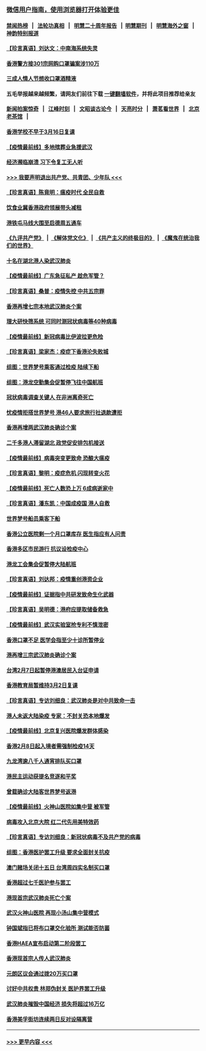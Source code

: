 ### [微信用户指南，使用浏览器打开体验更佳](https://github.com/gfw-breaker/banned-news1/blob/master/indexes/wechat-guide.md?t=0)
#### [禁闻热榜](热点新闻.md?t=0)  &nbsp;&nbsp;|&nbsp;&nbsp; [法轮功真相](https://github.com/gfw-breaker/truth/blob/master/README.md?t=0) &nbsp;&nbsp;|&nbsp;&nbsp; [明慧二十周年报告](https://github.com/gfw-breaker/mh-reports/blob/master/README.md?t=0) &nbsp;&nbsp;|&nbsp;&nbsp;[明慧期刊](https://github.com/gfw-breaker/mh-qikan) &nbsp;&nbsp;|&nbsp;&nbsp; [明慧海外之窗](https://github.com/gfw-breaker/mh-news/blob/master/README.md?t=0) &nbsp;&nbsp;|&nbsp;&nbsp; [神韵特别报道](https://github.com/gfw-breaker/mh-news/blob/master/shenyun.md?t=0)
#### [【珍言真语】刘达文：中南海系统失灵](../pages/nsc415/n11869465.md?t=02150755) 
#### [香港警方接301宗网购口罩骗案涉110万](../pages/nsc415/n11867572.md?t=02150755) 
#### [三成人情人节想收口罩酒精液](../pages/nsc415/n11867523.md?t=02150755) 
#### 五毛举报越来越频繁，请网友们前往下载 [一键翻墙软件](https://github.com/gfw-breaker/ssr-accounts)，并将此项目推荐给亲友
#### [新闻拍案惊奇](https://github.com/gfw-breaker/banned-news1/blob/master/pages/link4.md) &nbsp;&nbsp;|&nbsp;&nbsp; [江峰时刻](https://github.com/gfw-breaker/banned-news1/blob/master/pages/link4.md) &nbsp;&nbsp;|&nbsp;&nbsp; [文昭谈古论今](https://github.com/gfw-breaker/banned-news1/blob/master/pages/link4.md) &nbsp;&nbsp;|&nbsp;&nbsp; [天亮时分](https://github.com/gfw-breaker/banned-news1/blob/master/pages/link4.md) &nbsp;&nbsp;|&nbsp;&nbsp; [萧茗看世界](https://github.com/gfw-breaker/banned-news1/blob/master/pages/link4.md) &nbsp;&nbsp;|&nbsp;&nbsp; [北京老茶馆](https://github.com/gfw-breaker/banned-news1/blob/master/pages/link4.md) &nbsp;&nbsp;|&nbsp;&nbsp; 
#### [香港学校不早于3月16日复课](../pages/nsc415/n11867498.md?t=02150755) 
#### [【疫情最前线】多地殡葬业急援武汉](../pages/nsc415/n11866914.md?t=02150755) 
#### [经济濒临崩溃 习下令复工无人听](../pages/nsc415/n11867269.md?t=02150755) 
#### [>>> 我要声明退出共产党、共青团、少年队 <<<](https://github.com/begood0513/goodnews/blob/master/quit/letter.md) 
#### [【珍言真语】陈竟明：瘟疫时代 全民自救](../pages/nsc415/n11866765.md?t=02150755) 
#### [饮食业冀香港政府领展带头减租](../pages/nsc415/n11864876.md?t=02150755) 
#### [港铁屯马线大围至启德周五通车](../pages/nsc415/n11864842.md?t=02150755) 
#### [《九评共产党》](https://github.com/begood0513/9ping.md/blob/master/README.md) &nbsp;|&nbsp; [《解体党文化》](../../../../jtdwh.md/blob/master/README.md)  &nbsp;|&nbsp; [《共产主义的终极目的》](../../../../gczydzjmd.md/blob/master/README.md) &nbsp;|&nbsp; [《魔鬼在统治我们的世界》](../../../../mgztzwmdsj.md/blob/master/README.md) 
#### [十名在湖北港人染武汉肺炎](../pages/nsc415/n11864807.md?t=02150755) 
#### [【疫情最前线】广东急征私产 趁危军管？](../pages/nsc415/n11864205.md?t=02150755) 
#### [【珍言真语】桑普：疫情失控 中共五宗罪](../pages/nsc415/n11864157.md?t=02150755) 
#### [香港再增七宗本地武汉肺炎个案](../pages/nsc415/n11862405.md?t=02150755) 
#### [理大研快筛系统 可同时测冠状病毒等40种病毒](../pages/nsc415/n11862376.md?t=02150755) 
#### [【疫情最前线】新冠病毒比伊波拉更危险](../pages/nsc415/n11862199.md?t=02150755) 
#### [【珍言真语】梁家杰：疫症下香港沦失败城](../pages/nsc415/n11861588.md?t=02150755) 
#### [组图：世界梦号乘客通过检疫 陆续下船](../pages/nsc415/n11858302.md?t=02150755) 
#### [组图：港龙空勤集会促暂停飞往中国航班](../pages/nsc415/n11858190.md?t=02150755) 
#### [冠状病毒调查关键人 在非洲离奇死亡](../pages/nsc415/n11859798.md?t=02150755) 
#### [忧疫情拒搭世界梦号 港46人要求旅行社退款遭拒](../pages/nsc415/n11859849.md?t=02150755) 
#### [香港再增两武汉肺炎确诊个案](../pages/nsc415/n11859833.md?t=02150755) 
#### [二千多港人滞留湖北 政党促安排包机接送](../pages/nsc415/n11859831.md?t=02150755) 
#### [【疫情最前线】病毒突变更致命 恐酿大瘟疫](../pages/nsc415/n11859604.md?t=02150755) 
#### [【珍言真语】黎明：疫症危机 闪现转变火花](../pages/nsc415/n11859199.md?t=02150755) 
#### [【疫情最前线】死亡人数恐上万 6成病逝家中](../pages/nsc415/n11856687.md?t=02150755) 
#### [【珍言真语】潘东凯：中国成疫国 港人自救](../pages/nsc415/n11856962.md?t=02150755) 
#### [世界梦号船员乘客下船](../pages/nsc415/n11856883.md?t=02150755) 
#### [香港公立医院剩一个月口罩库存 医生指应有人问责](../pages/nsc415/n11856875.md?t=02150755) 
#### [香港多区市民游行 抗议设检疫中心](../pages/nsc415/n11856866.md?t=02150755) 
#### [港龙工会集会促暂停大陆航班](../pages/nsc415/n11856840.md?t=02150755) 
#### [【珍言真语】刘达邦：疫情重创港资企业](../pages/nsc415/n11854274.md?t=02150755) 
#### [【疫情最前线】证据指中共研发致命生化武器](../pages/nsc415/n11853087.md?t=02150755) 
#### [【珍言真语】吴明德：港府应提取储备救急](../pages/nsc415/n11852734.md?t=02150755) 
#### [【疫情最前线】武汉实验室抢专利不慎泄密](../pages/nsc415/n11850310.md?t=02150755) 
#### [香港口罩不足 医学会指至少十诊所暂停业](../pages/nsc415/n11850301.md?t=02150755) 
#### [港再增三宗武汉肺炎确诊个案](../pages/nsc415/n11850328.md?t=02150755) 
#### [台湾2月7日起暂停港澳居民入台证申请](../pages/nsc415/n11850304.md?t=02150755) 
#### [香港教育局暂维持3月2日复课](../pages/nsc415/n11850260.md?t=02150755) 
#### [【珍言真语】专访刘细良：武汉肺炎是对中共致命一击](../pages/nsc415/n11849934.md?t=02150755) 
#### [港人未返大陆染疫 专家：不封关恐本地爆发](../pages/nsc415/n11848021.md?t=02150755) 
#### [【疫情最前线】北京复兴医院爆发群体感染](../pages/nsc415/n11847626.md?t=02150755) 
#### [香港2月8日起入境者需强制检疫14天](../pages/nsc415/n11847658.md?t=02150755) 
#### [九龙湾逾八千人通宵排队买口罩](../pages/nsc415/n11847647.md?t=02150755) 
#### [港民主运动获提名竞逐和平奖](../pages/nsc415/n11847633.md?t=02150755) 
#### [曾载确诊大陆客世界梦号返港](../pages/nsc415/n11847608.md?t=02150755) 
#### [【疫情最前线】火神山医院如集中营 被军管](../pages/nsc415/n11847524.md?t=02150755) 
#### [病毒攻入北京大院 红二代先用美特效药](../pages/nsc415/n11847427.md?t=02150755) 
#### [【珍言真语】专访刘细良：新冠状病毒不及共产党的病毒](../pages/nsc415/n11847164.md?t=02150755) 
#### [组图：香港医护罢工升级 要求全面封关抗疫](../pages/nsc415/n11844107.md?t=02150755) 
#### [澳门赌场关闭十五日 台湾周四实名制买口罩](../pages/nsc415/n11845083.md?t=02150755) 
#### [香港超过七千医护参与罢工](../pages/nsc415/n11845051.md?t=02150755) 
#### [港现首宗武汉肺炎死亡个案](../pages/nsc415/n11844998.md?t=02150755) 
#### [武汉火神山医院 再现小汤山集中营模式](../pages/nsc415/n11844763.md?t=02150755) 
#### [钟国斌指已将布口罩交化验所 测试能否防菌](../pages/nsc415/n11842783.md?t=02150755) 
#### [香港HAEA宣布启动第二阶段罢工](../pages/nsc415/n11842723.md?t=02150755) 
#### [香港现首宗人传人武汉肺炎](../pages/nsc415/n11842766.md?t=02150755) 
#### [元朗区议会通过拨20万买口罩](../pages/nsc415/n11842754.md?t=02150755) 
#### [讨好中共权贵 林郑伪封关 医护界罢工升级](../pages/nsc415/n11842359.md?t=02150755) 
#### [武汉肺炎摧毁中国经济 损失将超过16万亿](../pages/nsc415/n11839723.md?t=02150755) 
#### [香港美孚街坊连续两日反对设隔离营](../pages/nsc415/n11839962.md?t=02150755) 

----
#### [ >>> 更早内容 <<< ](../indexes/nsc415-earlier.md)
